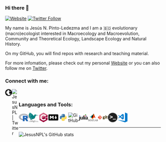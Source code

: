 ### Hi there 👋 

[![Website](https://img.shields.io/website?label=jesusnpl.github.io&style=for-the-badge&url=https%3A%2F%2Fjesusnpl.github.io)](https://jesusnpl.github.io)
[![Twitter Follow](https://img.shields.io/twitter/follow/JesusNPL?color=1DA1F2&logo=twitter&style=for-the-badge)](https://twitter.com/intent/follow?original_referer=https%3A%2F%2Fgithub.com%2FJesusNPL&screen_name=JesusNPL)

My name is Jesús N. Pinto-Ledezma and I am a 🇧🇴 evolutionary (macro)ecologist interested in Macroecology and Macroevolution, Community and Theoretical Ecology, Landscape Ecology and Natural History. 

On my GitHub, you will find repos with research and teaching material.

For more infomation, please check out my personal [Website](website) or you can also follow me on [Twitter](twitter).

### Connect with me:

[<img align="left" alt="jesusnpl.github.io" width="22px" src="https://raw.githubusercontent.com/iconic/open-iconic/master/svg/globe.svg" />][website]
[<img align="left" alt="JesusNPL | Twitter" width="22px" src="https://cdn.jsdelivr.net/npm/simple-icons@v3/icons/twitter.svg" />][twitter]

<br />

### Languages and Tools:

<img align="left" alt="R" height="32" width="32" src="https://raw.githubusercontent.com/github/explore/80688e429a7d4ef2fca1e82350fe8e3517d3494d/topics/r/r.png" />
<img align="left" alt="LaTeX" height="32" width="32" src="https://raw.githubusercontent.com/github/explore/80688e429a7d4ef2fca1e82350fe8e3517d3494d/topics/latex/latex.png" />
<img align="left" alt="C++" height="32" width="32" src="https://raw.githubusercontent.com/devicons/devicon/master/icons/cplusplus/cplusplus-original.svg" />
<img align="left" alt="MarkDown" height="32" width="32px" src="https://raw.githubusercontent.com/github/explore/80688e429a7d4ef2fca1e82350fe8e3517d3494d/topics/markdown/markdown.png" />
<img align="left" alt="Python" height="32" width="32px" src="https://raw.githubusercontent.com/github/explore/80688e429a7d4ef2fca1e82350fe8e3517d3494d/topics/python/python.png" />
<img align="left" alt="GitHub" height="32" width="32px" src="https://github.githubassets.com/images/modules/logos_page/Octocat.png" />
<img align="left" alt="Julia" height="32" width="32px" src="https://raw.githubusercontent.com/github/explore/49e13f12be05e7e3f3616bb7a5030d70b259f320/topics/julia/julia.png" />
<img align="left" alt="MatLab" height="32" width="32px" src="https://raw.githubusercontent.com/github/explore/80688e429a7d4ef2fca1e82350fe8e3517d3494d/topics/matlab/matlab.png" />
<img align="left" alt="Git" height="32" width="32px" src="https://raw.githubusercontent.com/github/explore/80688e429a7d4ef2fca1e82350fe8e3517d3494d/topics/git/git.png" />
<img align="left" alt="Terminal" height="32" width="32px" src="https://raw.githubusercontent.com/github/explore/80688e429a7d4ef2fca1e82350fe8e3517d3494d/topics/terminal/terminal.png" /> 
<img align="left" alt="Visual Studio Code" height="32" width="32px" src="https://raw.githubusercontent.com/github/explore/80688e429a7d4ef2fca1e82350fe8e3517d3494d/topics/visual-studio-code/visual-studio-code.png" />

<br />
<br />

---
![JesusNPL's GitHub stats](https://github-readme-stats.vercel.app/api?username=jesusNPL&theme=dark&show_icons=true)

 </details>

[website]: https://jesusnpl.github.io
[twitter]: https://twitter.com/JesusNPL

<!--
**jesusNPL/jesusNPL** is a ✨ _special_ ✨ repository because its `README.md` (this file) appears on your GitHub profile.

Here are some ideas to get you started:

- 🔭 I’m currently working on ...
- 🌱 I’m currently learning ...
- 👯 I’m looking to collaborate on ...
- 🤔 I’m looking for help with ...
- 💬 Ask me about ...
- 📫 How to reach me: ...
- 😄 Pronouns: ...
- ⚡ Fun fact: ...
-->

